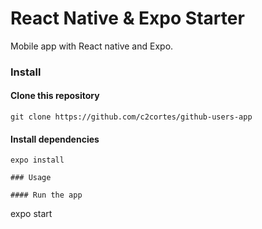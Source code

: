 # React Native & Expo Starter

Mobile app with React native and Expo.


### Install

#### Clone this repository

```
git clone https://github.com/c2cortes/github-users-app
```

#### Install dependencies

```
expo install

### Usage

#### Run the app

```
expo start